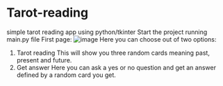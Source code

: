 # Tarot-reading
simple tarot reading app using python/tkinter
Start the project running main.py file
First page:
![image](https://github.com/a42b/Tarot-reading/assets/114471854/65570767-01e6-4404-a3fb-08707aeb1a35)
Here you can choose out of two options:
1. Tarot reading
   This will show you three random cards meaning past, present and future.
2. Get answer
    Here you can ask a yes or no question and get an answer defined by a random card you get.
